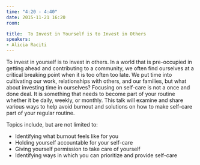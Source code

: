 ```yaml
---
time: "4:20 - 4:40"
date: 2015-11-21 16:20
room:

title:  To Invest in Yourself is to Invest in Others
speakers: 
- Alicia Raciti
---
```


To invest in yourself is to invest in others. In a world that is pre-occupied in getting ahead and contributing to a community, we often find ourselves at a critical breaking point when it is too often too late. We put time into cultivating our work, relationships with others, and our families, but what about investing time in ourselves? Focusing on self-care is not a once and done deal. It is something that needs to become part of your routine whether it be daily, weekly, or monthly. This talk will examine and share various ways to help avoid burnout and solutions on how to make self-care part of your regular routine.

Topics include, but are not limited to:

* Identifying what burnout feels like for you
* Holding yourself accountable for your self-care
* Giving yourself permission to take care of yourself
* Identifying ways in which you can prioritize and provide self-care